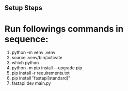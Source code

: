 ## Setup Steps

# Run followings commands in sequence:
1. python -m venv .venv
2. source .venv/bin/activate
3. which python <!-- Ensure this shows output path from this project's directory  -->
4. python -m pip install --upgrade pip
5. pip install -r requirements.txt
6. pip install "fastapi[standard]" <!-- for FastAPI CLI  -->
7. fastapi dev main.py <!-- This runs the app  -->